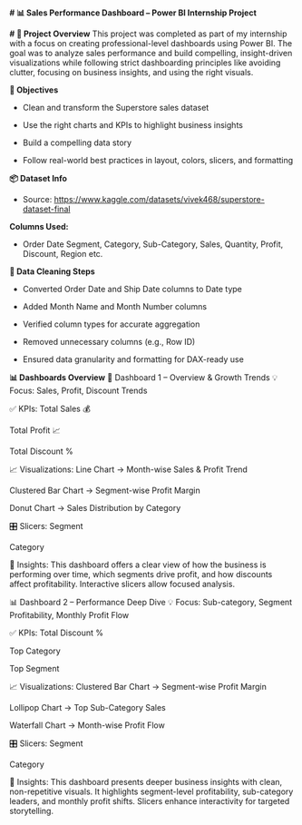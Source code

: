**# 📊 Sales Performance Dashboard – Power BI Internship Project**

**# 📁 Project Overview**
This project was completed as part of my internship with a focus on creating professional-level dashboards using Power BI. 
The goal was to analyze sales performance and build compelling, 
insight-driven visualizations while following strict dashboarding principles like avoiding clutter, 
focusing on business insights, and using the right visuals.

**🎯 Objectives**
- Clean and transform the Superstore sales dataset

- Use the right charts and KPIs to highlight business insights

- Build a compelling data story

- Follow real-world best practices in layout, colors, slicers, and formatting

**📦 Dataset Info**
- Source: https://www.kaggle.com/datasets/vivek468/superstore-dataset-final

**Columns Used:**
- Order Date Segment, Category, Sub-Category, Sales, Quantity, Profit, Discount, Region etc.

**🧼 Data Cleaning Steps**
- Converted Order Date and Ship Date columns to Date type

- Added Month Name and Month Number columns

- Verified column types for accurate aggregation

- Removed unnecessary columns (e.g., Row ID)

- Ensured data granularity and formatting for DAX-ready use

**📊 Dashboards Overview**
🧩 Dashboard 1 – Overview & Growth Trends
💡 Focus: Sales, Profit, Discount Trends

✅ KPIs:
Total Sales 💰

Total Profit 📈

Total Discount %

📈 Visualizations:
Line Chart → Month-wise Sales & Profit Trend

Clustered Bar Chart → Segment-wise Profit Margin

Donut Chart → Sales Distribution by Category

🎛️ Slicers:
Segment

Category

🧠 Insights:
This dashboard offers a clear view of how the business is performing over time, which segments drive profit, and how discounts affect profitability. Interactive slicers allow focused analysis.

📊 Dashboard 2 – Performance Deep Dive
💡 Focus: Sub-category, Segment Profitability, Monthly Profit Flow

✅ KPIs:
Total Discount %

Top Category

Top Segment

📈 Visualizations:
Clustered Bar Chart → Segment-wise Profit Margin

Lollipop Chart → Top Sub-Category Sales

Waterfall Chart → Month-wise Profit Flow

🎛️ Slicers:
Segment

Category

🧠 Insights:
This dashboard presents deeper business insights with clean, non-repetitive visuals. 
It highlights segment-level profitability, sub-category leaders, and monthly profit shifts. 
Slicers enhance interactivity for targeted storytelling.





